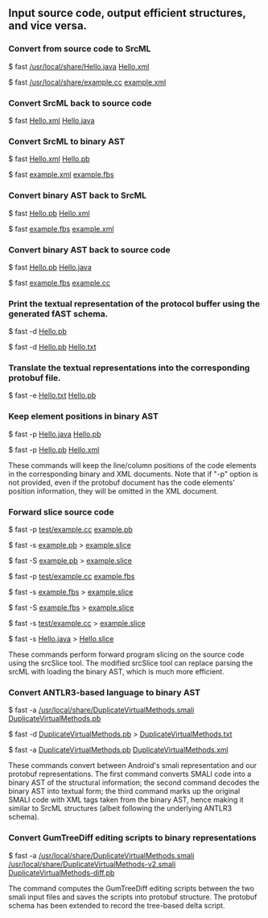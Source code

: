 ## Input source code, output efficient structures, and vice versa. 

### Convert from source code to SrcML

  $ fast [/usr/local/share/Hello.java](../test/Hello.java) [Hello.xml](../test/Hello.xml)

  $ fast [/usr/local/share/example.cc](../test/example.cc) [example.xml](../test/example.xml)

### Convert SrcML back to source code

  $ fast [Hello.xml](../test/Hello.xml) [Hello.java](../test/Hello.java)

### Convert SrcML to binary AST

  $ fast [Hello.xml](../test/Hello.xml) [Hello.pb](../test/Hello.pb)

  $ fast [example.xml](../test/example.xml) [example.fbs](../test/example.fbs)

### Convert binary AST back to SrcML

  $ fast [Hello.pb](../test/Hello.pb) [Hello.xml](../test/Hello.xml)

  $ fast [example.fbs](../test/example.fbs) [example.xml](../test/example.xml)

### Convert binary AST back to source code

  $ fast [Hello.pb](../test/Hello.pb) [Hello.java](../test/Hello.java)
  
  $ fast [example.fbs](../test/example.fbs) [example.cc](../test/example.cc)

### Print the textual representation of the protocol buffer using the generated fAST schema.

  $ fast -d [Hello.pb](../test/Hello.pb)

  $ fast -d [Hello.pb](../test/Hello.pb) [Hello.txt](../test/Hello.txt)

### Translate the textual representations into the corresponding protobuf file. 

  $ fast -e [Hello.txt](../test/Hello.txt) [Hello.pb](../test/Hello.pb)
  
### Keep element positions in binary AST

  $ fast -p [Hello.java](../test/Hello.java) [Hello.pb](../test/Hello.position.pb)
  
  $ fast -p [Hello.pb](../test/Hello.position.pb) [Hello.xml](../test/Hello.position.xml)

These commands will keep the line/column positions of the code elements in the
corresponding binary and XML documents.  Note that if "-p" option is not
provided, even if the protobuf document has the code elements' position
information, they will be omitted in the XML document.

### Forward slice source code

  $ fast -p [test/example.cc](../test/example.cc) [example.pb](../test/example.position.pb)
  
  $ fast -s [example.pb](../test/example.position.pb) > [example.slice](../test/example.slice)
  
  $ fast -S [example.pb](../test/example.position.pb) > [example.slice](../test/example.slice)
  
  $ fast -p [test/example.cc](../test/example.cc) [example.fbs](../test/example.position.fbs)
	
  $ fast -s [example.fbs](../test/example.position.fbs) > [example.slice](../test/example.slice)
	
  $ fast -S [example.fbs](../test/example.position.fbs) > [example.slice](../test/example.slice)
	
  $ fast -s [test/example.cc](../test/example.cc) > [example.slice](../test/example.slice)

  $ fast -s [Hello.java](../test/Hello.java) > [Hello.slice](../test/Hello.slice)

These commands perform forward program slicing on the source code using the srcSlice tool. 
The modified srcSlice tool can replace parsing the srcML with loading the binary AST, which is much more efficient.

### Convert ANTLR3-based language to binary AST
  $ fast -a [/usr/local/share/DuplicateVirtualMethods.smali](../test/DuplicateVirtualMethods.smali) [DuplicateVirtualMethods.pb](../test/DuplicateVirtualMethods.pb)
  
  $ fast -d [DuplicateVirtualMethods.pb](../test/DuplicateVirtualMethods.pb) > [DuplicateVirtualMethods.txt](../test/DuplicateVirtualMethods.txt)
  
  $ fast -a [DuplicateVirtualMethods.pb](../test/DuplicateVirtualMethods.pb) [DuplicateVirtualMethods.xml](../test/DuplicateVirtualMethods.xml)

These commands convert between Android's smali representation and our protobuf representations. The first command converts SMALI code into a binary AST of
the structural information; the second command decodes the binary AST into textual form; the third command marks up the original SMALI code with XML tags
taken from the binary AST, hence making it similar to SrcML structures (albeit following the underlying ANTLR3 schema). 

### Convert GumTreeDiff editing scripts to binary representations

  $ fast -a [/usr/local/share/DuplicateVirtualMethods.smali](../test/DuplicateVirtualMethods.smali) [/usr/local/share/DuplicateVirtualMethods-v2.smali](../test/DuplicateVirtualMethods-v2.smali) [DuplicateVirtualMethods-diff.pb](../test/DuplicateVirtualMethods-diff.pb)

The command computes the GumTreeDiff editing scripts between the two smali input files and saves the scripts into protobuf structure. The protobuf schema has been extended to record the tree-based delta script. 

